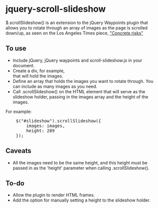 jquery-scroll-slideshow
=======================

$.scrollSlideshow() is an extension to the jQuery Waypoints plugin that allows you to rotate through an array of images as the page is scrolled down/up, as seen on the Los Angeles Times piece, ["Concrete risks"](http://www.latimes.com/local/la-me-earthquake-concrete-20131013-dto,0,1555748.htmlstory)  

To use
------
- Include jQuery, jQuery waypoints and scroll-slideshow.js in your document.
- Create a div, for example, <div id="slideshow"></div> that will hold the images.
- Define an array that holds the images you want to rotate through. You can include as many images as you need. 
- Call .scrollSlideshow() on the HTML element that will serve as the slideshow holder, passing in the images array and the height of the images.

For example:
<pre>
    $("#slideshow").scrollSlideshow({
        images: images,
        height: 289
    });
</pre>



Caveats
-------
- All the images need to be the same height, and this height must be passed in as the 'height' parameter when calling .scrollSlideshow().

To-do
-----
- Allow the plugin to render HTML frames.
- Add the option for manually setting a height to the slideshow holder. 
